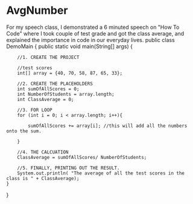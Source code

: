 # AvgNumber
For my speech class, I demonstrated a 6 minuted speech on "How To Code" where I took couple of test grade and got the class average, and explained the importance in code in our everyday lives. 
public class DemoMain {
	public static void main(String[] args) {
		
		//1. CREATE THE PROJECT
		
		//test scores
		int[] array = {40, 70, 58, 87, 65, 33};
		
		//2. CREATE THE PLACEHOLDERS
		int sumOfAllScores = 0;
		int NumberOfStudents = array.length;
		int ClassAverage = 0;
		
		//3. FOR LOOP
		for (int i = 0; i < array.length; i++){
			
			sumOfAllScores += array[i]; //this will add all the numbers onto the sum.
			
		}
		
		//4. THE CALCUATION
		ClassAverage = sumOfAllScores/ NumberOfStudents; 
		
		//5. FINALLY, PRINTING OUT THE RESULT. 
		System.out.println( "The average of all the test scores in the class is " + ClassAverage);
	}
}
